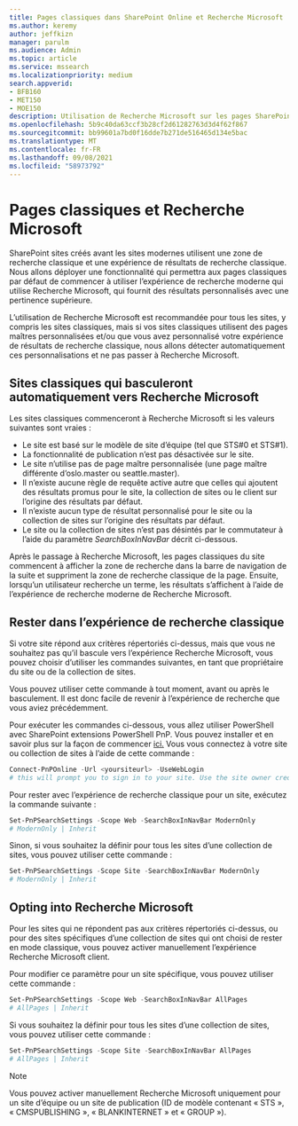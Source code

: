 ```yaml
---
title: Pages classiques dans SharePoint Online et Recherche Microsoft
ms.author: keremy
author: jeffkizn
manager: parulm
ms.audience: Admin
ms.topic: article
ms.service: mssearch
ms.localizationpriority: medium
search.appverid:
- BFB160
- MET150
- MOE150
description: Utilisation de Recherche Microsoft sur les pages SharePoint classiques
ms.openlocfilehash: 5b9c40da63ccf3b28cf2d61282763d3d4f62f867
ms.sourcegitcommit: bb99601a7bd0f16dde7b271de516465d134e5bac
ms.translationtype: MT
ms.contentlocale: fr-FR
ms.lasthandoff: 09/08/2021
ms.locfileid: "58973792"
---
```

# <a name="classic-pages-and-microsoft-search"></a>Pages classiques et Recherche Microsoft

SharePoint sites créés avant les sites modernes utilisent une zone de recherche classique et une expérience de résultats de recherche classique. Nous allons déployer une fonctionnalité qui permettra aux pages classiques par défaut de commencer à utiliser l’expérience de recherche moderne qui utilise Recherche Microsoft, qui fournit des résultats personnalisés avec une pertinence supérieure.

L’utilisation de Recherche Microsoft est recommandée pour tous les sites, y compris les sites classiques, mais si vos sites classiques utilisent des pages maîtres personnalisées et/ou que vous avez personnalisé votre expérience de résultats de recherche classique, nous allons détecter automatiquement ces personnalisations et ne pas passer à Recherche Microsoft.

## <a name="classic-sites-that-will-automatically-switch-to-microsoft-search"></a>Sites classiques qui basculeront automatiquement vers Recherche Microsoft

Les sites classiques commenceront à Recherche Microsoft si les valeurs suivantes sont vraies :

* Le site est basé sur le modèle de site d’équipe (tel que STS#0 et STS#1).
* La fonctionnalité de publication n’est pas désactivée sur le site.
* Le site n’utilise pas de page maître personnalisée (une page maître différente d’oslo.master ou seattle.master).
* Il n’existe aucune règle de requête active autre que celles qui ajoutent des résultats promus pour le site, la collection de sites ou le client sur l’origine des résultats par défaut.
* Il n’existe aucun type de résultat personnalisé pour le site ou la collection de sites sur l’origine des résultats par défaut.
* Le site ou la collection de sites n’est pas désintés par le commutateur à l’aide du paramètre *SearchBoxInNavBar* décrit ci-dessous.

Après le passage à Recherche Microsoft, les pages classiques du site commencent à afficher la zone de recherche dans la barre de navigation de la suite et suppriment la zone de recherche classique de la page. Ensuite, lorsqu’un utilisateur recherche un terme, les résultats s’affichent à l’aide de l’expérience de recherche moderne de Recherche Microsoft.

## <a name="staying-with-the-classic-search-experience"></a>Rester dans l’expérience de recherche classique

Si votre site répond aux critères répertoriés ci-dessus, mais que vous ne souhaitez pas qu’il bascule vers l’expérience Recherche Microsoft, vous pouvez choisir d’utiliser les commandes suivantes, en tant que propriétaire du site ou de la collection de sites.

Vous pouvez utiliser cette commande à tout moment, avant ou après le basculement. Il est donc facile de revenir à l’expérience de recherche que vous aviez précédemment.

Pour exécuter les commandes ci-dessous, vous allez utiliser PowerShell avec SharePoint extensions PowerShell PnP. Vous pouvez installer et en savoir plus sur la façon de commencer [ici.](/powershell/sharepoint/sharepoint-pnp/sharepoint-pnp-cmdlets?view=sharepoint-ps) Vous vous connectez à votre site ou collection de sites à l’aide de cette commande :

```powershell
Connect-PnPOnline -Url <yoursiteurl> -UseWebLogin
# this will prompt you to sign in to your site. Use the site owner credentials.
```

Pour rester avec l’expérience de recherche classique pour un site, exécutez la commande suivante :

```powershell
Set-PnPSearchSettings -Scope Web -SearchBoxInNavBar ModernOnly
# ModernOnly | Inherit
```

Sinon, si vous souhaitez la définir pour tous les sites d’une collection de sites, vous pouvez utiliser cette commande :

```powershell
Set-PnPSearchSettings -Scope Site -SearchBoxInNavBar ModernOnly
# ModernOnly | Inherit
```

## <a name="opting-into-microsoft-search"></a>Opting into Recherche Microsoft

Pour les sites qui ne répondent pas aux critères répertoriés ci-dessus, ou pour des sites spécifiques d’une collection de sites qui ont choisi de rester en mode classique, vous pouvez activer manuellement l’expérience Recherche Microsoft client.

Pour modifier ce paramètre pour un site spécifique, vous pouvez utiliser cette commande :

```powershell
Set-PnPSearchSettings -Scope Web -SearchBoxInNavBar AllPages
# AllPages | Inherit
```

Si vous souhaitez la définir pour tous les sites d’une collection de sites, vous pouvez utiliser cette commande :

```powershell
Set-PnPSearchSettings -Scope Site -SearchBoxInNavBar AllPages
# AllPages | Inherit
```

> [!NOTE]
> Vous pouvez activer manuellement Recherche Microsoft uniquement pour un site d’équipe ou un site de publication (ID de modèle contenant « STS », « CMSPUBLISHING », « BLANKINTERNET » et « GROUP »).